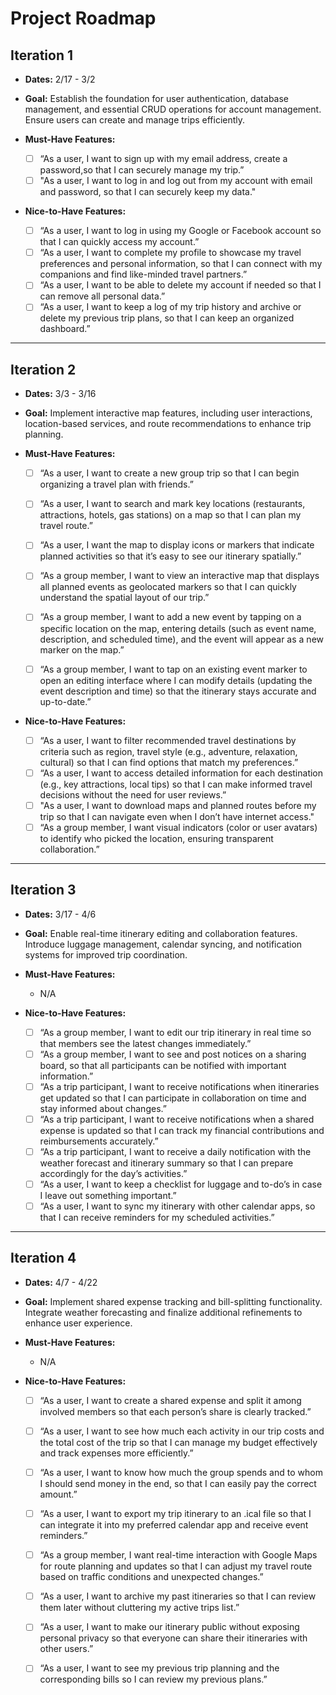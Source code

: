# Project Roadmap

## Iteration 1

* **Dates:** 2/17 - 3/2

* **Goal:** Establish the foundation for user authentication, database management, and essential CRUD operations for account management. Ensure users can create and manage trips efficiently.


* **Must-Have Features:**
  - [ ] “As a user, I want to sign up with my email address, create a password,so that I can securely manage my trip.”
  - [ ] "As a user, I want to log in and log out from my account with email and password, so that I can securely keep my data."

* **Nice-to-Have Features:**
  - [ ] “As a user, I want to log in using my Google or Facebook account so that I can quickly access my account.”
  - [ ] “As a user, I want to complete my profile to showcase my travel preferences and personal information, so that I can connect with my companions and find like-minded travel partners.”
  - [ ] “As a user, I want to be able to delete my account if needed so that I can remove all personal data.”
  - [ ] “As a user, I want to keep a log of my trip history and archive or delete my previous trip plans, so that I can keep an organized dashboard.”

---

## Iteration 2

* **Dates:** 3/3 - 3/16

* **Goal:** Implement interactive map features, including user interactions, location-based services, and route recommendations to enhance trip planning.


* **Must-Have Features:**

  - [ ] “As a user, I want to create a new group trip so that I can begin organizing a travel plan with friends.”
  - [ ] “As a user, I want to search and mark key locations (restaurants, attractions, hotels, gas stations) on a map so that I can plan my travel route.”
  - [ ] “As a user, I want the map to display icons or markers that indicate planned activities so that it’s easy to see our itinerary spatially.”
  - [ ] “As a group member, I want to view an interactive map that displays all planned events as geolocated markers so that I can quickly understand the spatial layout of our trip.”
  - [ ] “As a group member, I want to add a new event by tapping on a specific location on the map, entering details (such as event name, description, and scheduled time), and the event will appear as a new marker on the map.”
  - [ ] “As a group member, I want to tap on an existing event marker to open an editing interface where I can modify details (updating the event description and time) so that the itinerary stays accurate and up-to-date.”


* **Nice-to-Have Features:**
  - [ ] “As a user, I want to filter recommended travel destinations by criteria such as region, travel style (e.g., adventure, relaxation, cultural) so that I can find options that match my preferences.”
  - [ ] “As a user, I want to access detailed information for each destination (e.g., key attractions, local tips) so that I can make informed travel decisions without the need for user reviews.”
  - [ ] "As a user, I want to download maps and planned routes before my trip so that I can navigate even when I don’t have internet access."
  - [ ] “As a group member, I want visual indicators (color or user avatars) to identify who picked the location, ensuring transparent collaboration.”

---

## Iteration 3

* **Dates:** 3/17 - 4/6

* **Goal:** Enable real-time itinerary editing and collaboration features. Introduce luggage management, calendar syncing, and notification systems for improved trip coordination.

* **Must-Have Features:**  
  * N/A
  
* **Nice-to-Have Features:**
  -  [ ] “As a group member, I want to edit our trip itinerary in real time so that members see the latest changes immediately.”
  -  [ ] “As a group member, I want to see and post notices on a sharing board, so that all participants can be notified with important information.”
  -  [ ] “As a trip participant, I want to receive notifications when itineraries get updated so that I can participate in collaboration on time and stay informed about changes.”
  -  [ ] “As a trip participant, I want to receive notifications when a shared expense is updated so that I can track my financial contributions and reimbursements accurately.”
  -  [ ] “As a trip participant, I want to receive a daily notification with the weather forecast and itinerary summary so that I can prepare accordingly for the day’s activities.”
  -  [ ] “As a user, I want to keep a checklist for luggage and to-do’s in case I leave out something important.”
  -  [ ] “As a user, I want to sync my itinerary with other calendar apps, so that I can receive reminders for my scheduled activities.”

---

## Iteration 4

* **Dates:** 4/7 - 4/22

* **Goal:** Implement shared expense tracking and bill-splitting functionality. Integrate weather forecasting and finalize additional refinements to enhance user experience.

* **Must-Have Features:**
    * N/A
* **Nice-to-Have Features:**
  -  [ ] “As a user, I want to create a shared expense and split it among involved members so that each person’s share is clearly tracked.”
  -  [ ] “As a user, I want to see how much each activity in our trip costs and the total cost of the trip so that I can manage my budget effectively and track expenses more efficiently.”
  -  [ ] “As a user, I want to know how much the group spends and to whom I should send money in the end, so that I can easily pay the correct amount.”
  -  [ ] “As a user, I want to export my trip itinerary to an .ical file so that I can integrate it into my preferred calendar app and receive event reminders.”
  -  [ ] “As a group member, I want real-time interaction with Google Maps for route planning and updates so that I can adjust my travel route based on traffic conditions and unexpected changes.”
  -  [ ] “As a user, I want to archive my past itineraries so that I can review them later without cluttering my active trips list.”
  -  [ ] “As a user, I want to make our itinerary public without exposing personal privacy so that everyone can share their itineraries with other users.”
  -  [ ] “As a user, I want to see my previous trip planning and the corresponding bills so I can review my previous plans.”


